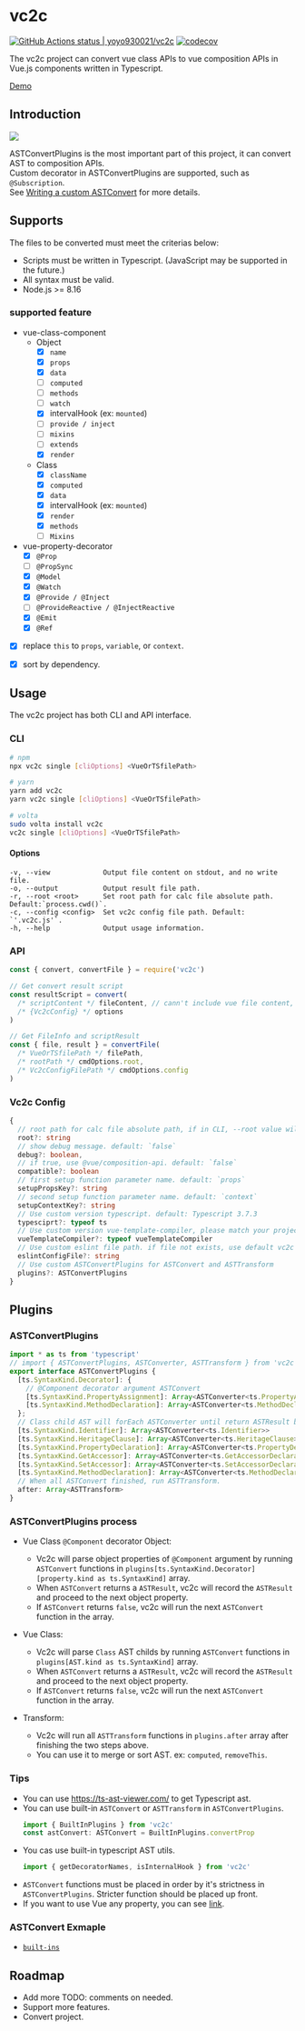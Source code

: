 # vc2c
[![GitHub Actions status | yoyo930021/vc2c](https://github.com/yoyo930021/vc2c/workflows/Test%20Code/badge.svg)](https://github.com/yoyo930021/vc2c/actions)
[![codecov](https://codecov.io/gh/yoyo930021/vc2c/branch/master/graph/badge.svg)](https://codecov.io/gh/yoyo930021/vc2c)
   
The vc2c project can convert vue class APIs to vue composition APIs in Vue.js components written in Typescript.  

[Demo](https://yoyo930021.github.io/vc2c/)

## Introduction
![](https://github.com/yoyo930021/vc2c/blob/master/doc/flow.png)

ASTConvertPlugins is the most important part of this project, it can convert AST to composition APIs.  
Custom decorator in ASTConvertPlugins are supported, such as `@Subscription`.  
See [Writing a custom ASTConvert](#plugins) for more details.  

## Supports
The files to be converted must meet the criterias below:  
- Scripts must be written in Typescript. (JavaScript may be supported in the future.)  
- All syntax must be valid.  
- Node.js >= 8.16

### supported feature
- vue-class-component
  - Object
    - [x] `name`
    - [x] `props`
    - [x] `data`
    - [ ] `computed`
    - [ ] `methods`
    - [ ] `watch`
    - [x] intervalHook (ex: `mounted`)
    - [ ] `provide / inject`
    - [ ] `mixins`
    - [ ] `extends`
    - [x] `render`
  - Class
    - [x] `className`
    - [x] `computed`
    - [x] `data`
    - [x] intervalHook (ex: `mounted`)
    - [x] `render`
    - [x] `methods`
    - [ ] `Mixins`
- vue-property-decorator
  - [x] `@Prop`
  - [ ] `@PropSync`
  - [x] `@Model`
  - [x] `@Watch`
  - [x] `@Provide / @Inject`
  - [ ] `@ProvideReactive / @InjectReactive`
  - [x] `@Emit`
  - [x] `@Ref`
- [x] replace `this` to `props`, `variable`, or `context`.
- [x] sort by dependency.


## Usage
The vc2c project has both CLI and API interface.

### CLI
```bash
# npm
npx vc2c single [cliOptions] <VueOrTSfilePath>

# yarn
yarn add vc2c
yarn vc2c single [cliOptions] <VueOrTSfilePath>

# volta
sudo volta install vc2c
vc2c single [cliOptions] <VueOrTSfilePath>
```

#### Options
```
-v, --view             Output file content on stdout, and no write file.
-o, --output           Output result file path.
-r, --root <root>      Set root path for calc file absolute path. Default:`process.cwd()`.
-c, --config <config>  Set vc2c config file path. Default: `'.vc2c.js'`.
-h, --help             Output usage information.
```

### API
```javascript
const { convert, convertFile } = require('vc2c')

// Get convert result script
const resultScript = convert(
  /* scriptContent */ fileContent, // cann't include vue file content, if vue file, only input script element content
  /* {Vc2cConfig} */ options
)

// Get FileInfo and scriptResult
const { file, result } = convertFile(
  /* VueOrTSfilePath */ filePath,
  /* rootPath */ cmdOptions.root,
  /* Vc2cConfigFilePath */ cmdOptions.config
)
```

### Vc2c Config
```typescript
{
  // root path for calc file absolute path, if in CLI, --root value will replace. default:`process.cwd()`
  root?: string
  // show debug message. default: `false`
  debug?: boolean,
  // if true, use @vue/composition-api. default: `false`
  compatible?: boolean
  // first setup function parameter name. default: `props`
  setupPropsKey?: string
  // second setup function parameter name. default: `context`
  setupContextKey?: string
  // Use custom version typescript. default: Typescript 3.7.3
  typesciprt?: typeof ts
  // Use custom version vue-template-compiler, please match your project vue versions. default: vue-template-compiler 2.6.11
  vueTemplateCompiler?: typeof vueTemplateCompiler
  // Use custom eslint file path. if file not exists, use default vc2c eslint config.  default: `.eslintrc.js`
  eslintConfigFile?: string
  // Use custom ASTConvertPlugins for ASTConvert and ASTTransform
  plugins?: ASTConvertPlugins
}
```

## Plugins
### ASTConvertPlugins
```typescript
import * as ts from 'typescript'
// import { ASTConvertPlugins, ASTConverter, ASTTransform } from 'vc2c'
export interface ASTConvertPlugins {
  [ts.SyntaxKind.Decorator]: {
    // @Component decorator argument ASTConvert
    [ts.SyntaxKind.PropertyAssignment]: Array<ASTConverter<ts.PropertyAssignment>>
    [ts.SyntaxKind.MethodDeclaration]: Array<ASTConverter<ts.MethodDeclaration>>
  };
  // Class child AST will forEach ASTConverter until return ASTResult by AST SyntaxKind
  [ts.SyntaxKind.Identifier]: Array<ASTConverter<ts.Identifier>>
  [ts.SyntaxKind.HeritageClause]: Array<ASTConverter<ts.HeritageClause>>
  [ts.SyntaxKind.PropertyDeclaration]: Array<ASTConverter<ts.PropertyDeclaration>>
  [ts.SyntaxKind.GetAccessor]: Array<ASTConverter<ts.GetAccessorDeclaration>>
  [ts.SyntaxKind.SetAccessor]: Array<ASTConverter<ts.SetAccessorDeclaration>>
  [ts.SyntaxKind.MethodDeclaration]: Array<ASTConverter<ts.MethodDeclaration>>
  // When all ASTConvert finished, run ASTTransform.
  after: Array<ASTTransform>
}
```
### ASTConvertPlugins process
- Vue Class `@Component` decorator Object:
  - Vc2c will parse object properties of `@Component` argument by running `ASTConvert` functions in `plugins[ts.SyntaxKind.Decorator][property.kind as ts.SyntaxKind]` array.
  - When `ASTConvert` returns a `ASTResult`, vc2c will record the `ASTResult` and proceed to the next object property.
  - If `ASTConvert` returns `false`, vc2c will run the next `ASTConvert` function in the array.

- Vue Class:
  - Vc2c will parse `Class` AST childs by running `ASTConvert` functions in `plugins[AST.kind as ts.SyntaxKind]` array.
  - When `ASTConvert` returns a `ASTResult`, vc2c will record the `ASTResult` and proceed to the next object property.
  - If `ASTConvert` returns `false`, vc2c will run the next `ASTConvert` function in the array.

- Transform:
  - Vc2c will run all `ASTTransform` functions in `plugins.after` array after finishing the two steps above.
  - You can use it to merge or sort AST. ex: `computed`, `removeThis`.

### Tips
- You can use https://ts-ast-viewer.com/ to get Typescript ast.
- You can use built-in `ASTConvert` or `ASTTransform` in `ASTConvertPlugins`.
  ```typescript
  import { BuiltInPlugins } from 'vc2c'
  const astConvert: ASTConvert = BuiltInPlugins.convertProp
  ```
- You cas use built-in typescript AST utils.
  ```typescript
  import { getDecoratorNames, isInternalHook } from 'vc2c'
  ```
- `ASTConvert` functions must be placed in order by it's strictness in `ASTConvertPlugins`. Stricter function should be placed up front.
- If you want to use Vue any property, you can see [link](https://github.com/yoyo930021/vc2c/blob/master/src/plugins/vue-property-decorator/Watch.ts#L75).

### ASTConvert Exmaple
- [`built-ins`](https://github.com/yoyo930021/vc2c/blob/master/src/plugins)

## Roadmap
- Add more TODO: comments on needed.
- Support more features.
- Convert project.
